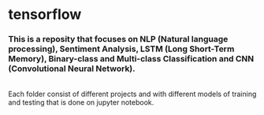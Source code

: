 # tensorflow
<h3> This is a reposity that focuses on NLP (Natural language processing), Sentiment Analysis, LSTM (Long Short-Term Memory), Binary-class and Multi-class Classification and CNN (Convolutional Neural Network).</h3>
<br/>
<div>Each folder consist of different projects and with different models of training and testing that is done on jupyter notebook.</div>
